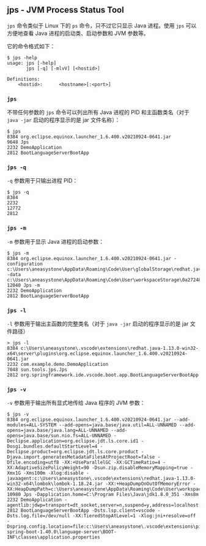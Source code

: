 ## jps - JVM Process Status Tool

`jps` 命令类似于 Linux 下的 `ps` 命令，只不过它只显示 Java 进程。使用 `jps` 可以方便地查看 Java 进程的启动类、启动参数和 JVM 参数等。

它的命令格式如下：

```
$ jps -help
usage: jps [-help]
       jps [-q] [-mlvV] [<hostid>]

Definitions:
    <hostid>:      <hostname>[:<port>]
```

### `jps`

不带任何参数的 `jps` 命令可以列出所有 Java 进程的 PID 和主函数类名（对于 `java -jar` 启动的程序显示的是 jar 文件名称）：

```
$ jps
8384 org.eclipse.equinox.launcher_1.6.400.v20210924-0641.jar
9648 Jps
2232 DemoApplication
2812 BootLanguageServerBootApp
```

### `jps -q`

`-q` 参数用于只输出进程 PID：

```
$ jps -q
8384
2232
12772
2812
```

### `jps -m`

`-m` 参数用于显示 Java 进程的启动参数：

```
$ jps -m
8384 org.eclipse.equinox.launcher_1.6.400.v20210924-0641.jar -configuration c:\Users\aneasystone\AppData\Roaming\Code\User\globalStorage\redhat.java\1.13.0\config_win -data c:\Users\aneasystone\AppData\Roaming\Code\User\workspaceStorage\0a27248ad31d34f0a29508e47798626c\redhat.java\jdt_ws
12040 Jps -m
2232 DemoApplication
2812 BootLanguageServerBootApp
```

### `jps -l`

`-l` 参数用于输出主函数的完整类名（对于 `java -jar` 启动的程序显示的是 jar 文件路径）

```
> jps -l
8384 c:\Users\aneasystone\.vscode\extensions\redhat.java-1.13.0-win32-x64\server\plugins\org.eclipse.equinox.launcher_1.6.400.v20210924-0641.jar
2232 com.example.demo.DemoApplication
7048 sun.tools.jps.Jps
2812 org.springframework.ide.vscode.boot.app.BootLanguageServerBootApp
```

### `jps -v`

`-v` 参数用于输出所有显式地传给 Java 程序的 JVM 参数：

```
$ jps -v
8384 org.eclipse.equinox.launcher_1.6.400.v20210924-0641.jar --add-modules=ALL-SYSTEM --add-opens=java.base/java.util=ALL-UNNAMED --add-opens=java.base/java.lang=ALL-UNNAMED --add-opens=java.base/sun.nio.fs=ALL-UNNAMED -Declipse.application=org.eclipse.jdt.ls.core.id1 -Dosgi.bundles.defaultStartLevel=4 -Declipse.product=org.eclipse.jdt.ls.core.product -Djava.import.generatesMetadataFilesAtProjectRoot=false -Dfile.encoding=utf8 -XX:+UseParallelGC -XX:GCTimeRatio=4 -XX:AdaptiveSizePolicyWeight=90 -Dsun.zip.disableMemoryMapping=true -Xmx1G -Xms100m -Xlog:disable -javaagent:c:\Users\aneasystone\.vscode\extensions\redhat.java-1.13.0-win32-x64\lombok\lombok-1.18.24.jar -XX:+HeapDumpOnOutOfMemoryError -XX:HeapDumpPath=c:\Users\aneasystone\AppData\Roaming\Code\User\workspaceStorage\0a27248ad31d34f0a29508e47798626c\redhat.java
10980 Jps -Dapplication.home=C:\Program Files\Java\jdk1.8.0_351 -Xms8m
2232 DemoApplication -agentlib:jdwp=transport=dt_socket,server=n,suspend=y,address=localhost:53871
2812 BootLanguageServerBootApp -Dsts.lsp.client=vscode -Dsts.log.file=/dev/null -XX:TieredStopAtLevel=1 -Xlog:jni+resolve=off -Dspring.config.location=file:c:\Users\aneasystone\.vscode\extensions\pivotal.vscode-spring-boot-1.40.0\language-server\BOOT-INF\classes\application.properties
```

